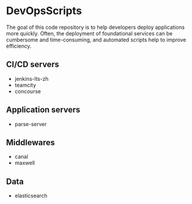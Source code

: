 # DevOpsScripts

The goal of this code repository is to help developers deploy applications more quickly. Often, the deployment of foundational services can be cumbersome and time-consuming, and automated scripts help to improve efficiency.

## CI/CD servers
- jenkins-lts-zh
- teamcity
- concourse

## Application servers
- parse-server

## Middlewares
- canal
- maxwell

## Data
- elasticsearch



